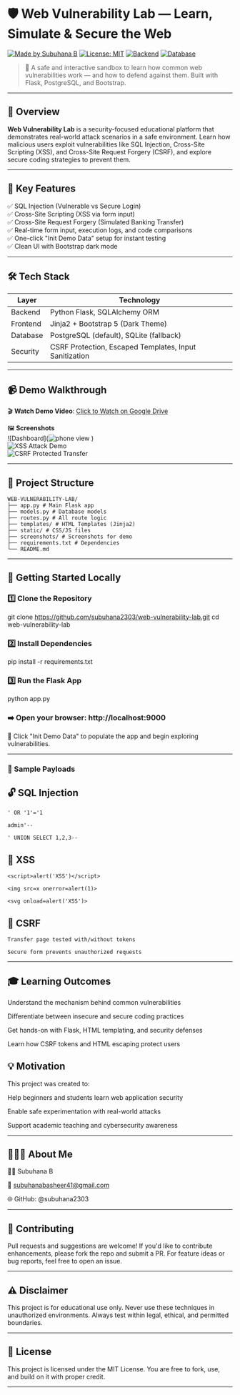 # 🛡️ Web Vulnerability Lab — Learn, Simulate & Secure the Web

[![Made by Subuhana B](https://img.shields.io/badge/Made%20By-Subuhana%20B-blueviolet)](https://github.com/subuhana2303)  [![License: MIT](https://img.shields.io/badge/License-MIT-green.svg)](LICENSE)  [![Backend](https://img.shields.io/badge/Backend-Flask-blue)]()  [![Database](https://img.shields.io/badge/Database-PostgreSQL-blueviolet)]() 

> 🔐 A safe and interactive sandbox to learn how common web vulnerabilities work — and how to defend against them. Built with Flask, PostgreSQL, and Bootstrap.

---

## 🧩 Overview

**Web Vulnerability Lab** is a security-focused educational platform that demonstrates real-world attack scenarios in a safe environment. Learn how malicious users exploit vulnerabilities like SQL Injection, Cross-Site Scripting (XSS), and Cross-Site Request Forgery (CSRF), and explore secure coding strategies to prevent them.

---

## 🌟 Key Features

✅ SQL Injection (Vulnerable vs Secure Login)  
✅ Cross-Site Scripting (XSS via form input)  
✅ Cross-Site Request Forgery (Simulated Banking Transfer)  
✅ Real-time form input, execution logs, and code comparisons  
✅ One-click "Init Demo Data" setup for instant testing  
✅ Clean UI with Bootstrap dark mode  

---

## 🛠️ Tech Stack

| Layer        | Technology                            |
|--------------|----------------------------------------|
| Backend      | Python Flask, SQLAlchemy ORM           |
| Frontend     | Jinja2 + Bootstrap 5 (Dark Theme)      |
| Database     | PostgreSQL (default), SQLite (fallback)|
| Security     | CSRF Protection, Escaped Templates, Input Sanitization |


---

## 📹 Demo Walkthrough

🎬 **Watch Demo Video**: [Click to Watch on Google Drive](https://drive.google.com/file/d/1jBenpLY5WBLv6VLnZ6shxLxohKIXEVsn/view?usp=sharing)

🖼️ **Screenshots**  
![Dashboard](![phone view](https://github.com/user-attachments/assets/bfe23aa6-5029-4deb-b4c6-ab23dd5f603a)
)  
![XSS Attack Demo](screenshots/xss_demo.png)  
![CSRF Protected Transfer](screenshots/csrf_secure.png)

---

## 📁 Project Structure

```
WEB-VULNERABILITY-LAB/
├── app.py # Main Flask app
├── models.py # Database models
├── routes.py # All route logic
├── templates/ # HTML Templates (Jinja2)
├── static/ # CSS/JS files
├── screenshots/ # Screenshots for demo
├── requirements.txt # Dependencies
└── README.md

```

---

## 🚀 Getting Started Locally

### 1️⃣ Clone the Repository

git clone https://github.com/subuhana2303/web-vulnerability-lab.git
cd web-vulnerability-lab

### 2️⃣ Install Dependencies

pip install -r requirements.txt

### 3️⃣ Run the Flask App

python app.py

### ➡️ Open your browser: http://localhost:9000
🧪 Click "Init Demo Data" to populate the app and begin exploring vulnerabilities.

---
### 🧠 Sample Payloads

## 🔓 SQL Injection
```
' OR '1'='1

admin'--

' UNION SELECT 1,2,3--
```
## 🦠 XSS
```
<script>alert('XSS')</script>

<img src=x onerror=alert(1)>

<svg onload=alert('XSS')>
```
## 🎯 CSRF
```
Transfer page tested with/without tokens

Secure form prevents unauthorized requests
```
---

## 🎓 Learning Outcomes
Understand the mechanism behind common vulnerabilities

Differentiate between insecure and secure coding practices

Get hands-on with Flask, HTML templating, and security defenses

Learn how CSRF tokens and HTML escaping protect users

## 💡 Motivation
This project was created to:

Help beginners and students learn web application security

Enable safe experimentation with real-world attacks

Support academic teaching and cybersecurity awareness

---

## 🙋🏻‍♀️ About Me
 👩🏻 Subuhana B
 
 📧 subuhanabasheer41@gmail.com
 
 🌐 GitHub: @subuhana2303

---
## 🤝 Contributing
Pull requests and suggestions are welcome!
If you'd like to contribute enhancements, please fork the repo and submit a PR.
For feature ideas or bug reports, feel free to open an issue.

---

## ⚠️ Disclaimer
This project is for educational use only.
Never use these techniques in unauthorized environments. Always test within legal, ethical, and permitted boundaries.

---
## 📄 License
This project is licensed under the MIT License.
You are free to fork, use, and build on it with proper credit.

---
